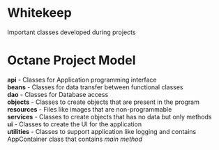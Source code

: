 # Whitekeep
Important classes developed during projects

# Octane Project Model   
**api** - Classes for Application programming interface   
**beans** - Classes for data transfer between functional classes   
**dao** - Classes for Database access   
**objects** - Classes to create objects that are present in the program   
**resources** - Files like images that are non-programmable   
**services** - Classes to create objects that has no data but only methods   
**ui** - Classes to create the UI for the application   
**utilities** - Classes to support application like logging and contains AppContainer class that contains *main method*